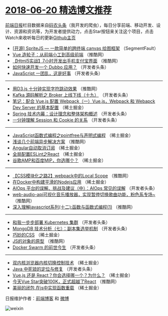# [2018-06-20 精选博文推荐](http://hao.caibaojian.com/date/2018/06/20)

[前端日报](http://caibaojian.com/c/news)栏目数据来自[码农头条](http://hao.caibaojian.com/)（我开发的爬虫），每日分享前端、移动开发、设计、资源和资讯等，为开发者提供动力，点击Star按钮来关注这个项目，点击Watch来收听每日的更新[Github主页](https://github.com/kujian/frontendDaily)
* [[开源] SpriteJS &#8212; 一款简单的跨终端 canvas 绘图框架](http://hao.caibaojian.com/78066.html) （SegmentFault）
* [Vue 造轮子：从前端小工到高级前端](http://hao.caibaojian.com/78004.html) （推酷网）
* [【Html5实战】7小时开发出手机支付宝界面](http://hao.caibaojian.com/78015.html) （推酷网）
* [如何快速开发一个 Dubbo 应用？](http://hao.caibaojian.com/77968.html) （开发者头条）
* [JavaScript 一团乱，这是好事](http://hao.caibaojian.com/77955.html) （开发者头条）

***
* [用D3.js 十分钟实现字符跳动效果](http://hao.caibaojian.com/78012.html) （推酷网）
* [Kafka 源码解析之 Broker 上线下线（十九）](http://hao.caibaojian.com/77961.html) （开发者头条）
* [笔记：配合 Vue.js 配置 Webpack（一）Vue.js，Webpack 和 Webapck Dev Server 的基本配置](http://hao.caibaojian.com/77941.html) （稀土掘金）
* [Spring 技术内幕：设计理念和整体架构概述](http://hao.caibaojian.com/77950.html) （开发者头条）
* [一分钟理解 Session 和 Cookie 的关系](http://hao.caibaojian.com/77964.html) （开发者头条）

***
* [JavaScript函数式编程之pointfree与声明式编程](http://hao.caibaojian.com/77942.html) （稀土掘金）
* [浅谈几个前端异步解决方案](http://hao.caibaojian.com/78007.html) （推酷网）
* [Angular自动取消订阅](http://hao.caibaojian.com/77936.html) （稀土掘金）
* [全局配置ESLint之React](http://hao.caibaojian.com/77943.html) （稀土掘金）
* [谷歌AMP和百度MIP，你选哪个？](http://hao.caibaojian.com/77933.html) （稀土掘金）

***
* [【CSS模块化之路2】webpack中的Local Scope](http://hao.caibaojian.com/78020.html) （推酷网）
* [在Docker中构建平滑的Nodejs应用](http://hao.caibaojian.com/77937.html) （稀土掘金）
* [AIOps 平台的误解、挑战及建议（中）：AIOps 常见的误解](http://hao.caibaojian.com/77967.html) （开发者头条）
* [web-audio-api可视化音乐播放器，实现暂停切换歌曲功能，粉色系专场~](http://hao.caibaojian.com/78010.html) （推酷网）
* [深入理解javascript系列(十二):函数与函数式编程(1)](http://hao.caibaojian.com/78021.html) （推酷网）

***
* [和我一步步部署 Kubernetes 集群](http://hao.caibaojian.com/77959.html) （开发者头条）
* [MongoDB 技术分析（七）：副本集选举机制](http://hao.caibaojian.com/77970.html) （开发者头条）
* [巧妙的CSS](http://hao.caibaojian.com/77947.html) （稀土掘金）
* [JS的对象的原型](http://hao.caibaojian.com/78013.html) （推酷网）
* [Docker Swarm 的前世今生](http://hao.caibaojian.com/77960.html) （开发者头条）

***
* [双内核浏览器内核切换控制技术](http://hao.caibaojian.com/77939.html) （稀土掘金）
* [Java 中死锁的定位与修复](http://hao.caibaojian.com/77971.html) （开发者头条）
* [Vue.js 还是 React？你会选择哪一个？为什么？](http://hao.caibaojian.com/77948.html) （稀土掘金）
* [今天Vue Star突破100K，正式超越了React](http://hao.caibaojian.com/78014.html) （推酷网）
* [美丽的闭包,在js中实现函数重载](http://hao.caibaojian.com/77940.html) （稀土掘金）

日报维护作者：[前端博客](http://caibaojian.com/) 和 [微博](http://caibaojian.com/go/weibo)

![weixin](https://user-images.githubusercontent.com/3055447/38468989-651132ac-3b80-11e8-8e6b-15122322a9d7.png)